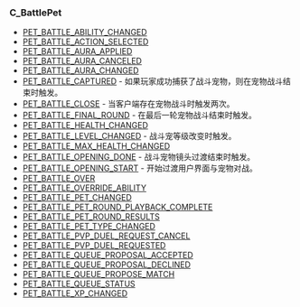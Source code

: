 ### C\_BattlePet

* [PET\_BATTLE\_ABILITY\_CHANGED](https://wow.gamepedia.com/PET_BATTLE_ABILITY_CHANGED)
* [PET\_BATTLE\_ACTION\_SELECTED](https://wow.gamepedia.com/PET_BATTLE_ACTION_SELECTED)
* [PET\_BATTLE\_AURA\_APPLIED](https://wow.gamepedia.com/PET_BATTLE_AURA_APPLIED)
* [PET\_BATTLE\_AURA\_CANCELED](https://wow.gamepedia.com/PET_BATTLE_AURA_CANCELED)
* [PET\_BATTLE\_AURA\_CHANGED](https://wow.gamepedia.com/PET_BATTLE_AURA_CHANGED)
* [PET\_BATTLE\_CAPTURED](https://wow.gamepedia.com/PET_BATTLE_CAPTURED) - 如果玩家成功捕获了战斗宠物，则在宠物战斗结束时触发。
* [PET\_BATTLE\_CLOSE](https://wow.gamepedia.com/PET_BATTLE_CLOSE) - 当客户端存在宠物战斗时触发两次。
* [PET\_BATTLE\_FINAL\_ROUND](https://wow.gamepedia.com/PET_BATTLE_FINAL_ROUND) - 在最后一轮宠物战斗结束时触发。
* [PET\_BATTLE\_HEALTH\_CHANGED](https://wow.gamepedia.com/PET_BATTLE_HEALTH_CHANGED) 
* [PET\_BATTLE\_LEVEL\_CHANGED](https://wow.gamepedia.com/PET_BATTLE_LEVEL_CHANGED) - 战斗宠等级改变时触发。
* [PET\_BATTLE\_MAX\_HEALTH\_CHANGED](https://wow.gamepedia.com/PET_BATTLE_MAX_HEALTH_CHANGED)
* [PET\_BATTLE\_OPENING\_DONE](https://wow.gamepedia.com/PET_BATTLE_OPENING_DONE) - 战斗宠物镜头过渡结束时触发。
* [PET\_BATTLE\_OPENING\_START](https://wow.gamepedia.com/PET_BATTLE_OPENING_START) - 开始过渡用户界面与宠物对战。
* [PET\_BATTLE\_OVER](https://wow.gamepedia.com/PET_BATTLE_OVER)
* [PET\_BATTLE\_OVERRIDE\_ABILITY](https://wow.gamepedia.com/PET_BATTLE_OVERRIDE_ABILITY)
* [PET\_BATTLE\_PET\_CHANGED](https://wow.gamepedia.com/PET_BATTLE_PET_CHANGED)
* [PET\_BATTLE\_PET\_ROUND\_PLAYBACK\_COMPLETE](https://wow.gamepedia.com/PET_BATTLE_PET_ROUND_PLAYBACK_COMPLETE)
* [PET\_BATTLE\_PET\_ROUND\_RESULTS](https://wow.gamepedia.com/PET_BATTLE_PET_ROUND_RESULTS)
* [PET\_BATTLE\_PET\_TYPE\_CHANGED](https://wow.gamepedia.com/PET_BATTLE_PET_TYPE_CHANGED)
* [PET\_BATTLE\_PVP\_DUEL\_REQUEST\_CANCEL](https://wow.gamepedia.com/PET_BATTLE_PVP_DUEL_REQUEST_CANCEL)
* [PET\_BATTLE\_PVP\_DUEL\_REQUESTED](https://wow.gamepedia.com/PET_BATTLE_PVP_DUEL_REQUESTED)
* [PET\_BATTLE\_QUEUE\_PROPOSAL\_ACCEPTED](https://wow.gamepedia.com/PET_BATTLE_QUEUE_PROPOSAL_ACCEPTED)
* [PET\_BATTLE\_QUEUE\_PROPOSAL\_DECLINED](https://wow.gamepedia.com/PET_BATTLE_QUEUE_PROPOSAL_DECLINED)
* [PET\_BATTLE\_QUEUE\_PROPOSE\_MATCH](https://wow.gamepedia.com/PET_BATTLE_QUEUE_PROPOSE_MATCH)
* [PET\_BATTLE\_QUEUE\_STATUS](https://wow.gamepedia.com/PET_BATTLE_QUEUE_STATUS)
* [PET\_BATTLE\_XP\_CHANGED](https://wow.gamepedia.com/PET_BATTLE_XP_CHANGED)



